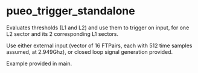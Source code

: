 # pueo_trigger_standalone

Evaluates thresholds (L1 and L2) and use them to trigger on input, for one L2 sector and its 2 corresponding L1 sectors.

Use either external input (vector of 16 FTPairs, each with 512 time samples assumed, at 2.949Ghz), or closed loop signal generation provided.

Example provided in main.
